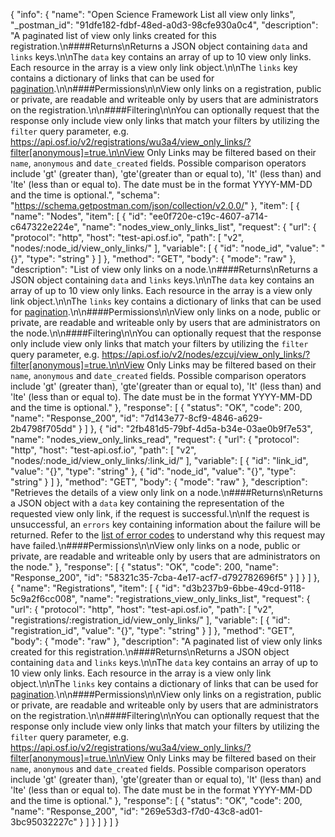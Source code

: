 {
  "info": {
    "name": "Open Science Framework List all view only links",
    "_postman_id": "91dfe182-fdbf-48ed-a0d3-98cfe930a0c4",
    "description": "A paginated list of view only links created for this registration.\n####Returns\nReturns a JSON object containing `data` and `links` keys.\n\nThe `data` key contains an array of up to 10 view only links. Each resource in the array is a view only link object.\n\nThe `links` key contains a dictionary of links that can be used for [pagination](#Introduction_pagination).\n\n####Permissions\n\nView only links on a registration, public or private, are readable and writeable only by users that are administrators on the registration.\n\n####Filtering\n\nYou can optionally request that the response only include view only links that match your filters by utilizing the `filter` query parameter, e.g. https://api.osf.io/v2/registrations/wu3a4/view_only_links/?filter[anonymous]=true.\n\nView Only Links may be filtered based on their `name`, `anonymous` and `date_created` fields. Possible comparison operators include 'gt' (greater than), 'gte'(greater than or equal to), 'lt' (less than) and 'lte' (less than or equal to). The date must be in the format YYYY-MM-DD and the time is optional.",
    "schema": "https://schema.getpostman.com/json/collection/v2.0.0/"
  },
  "item": [
    {
      "name": "Nodes",
      "item": [
        {
          "id": "ee0f720e-c19c-4607-a714-c647322e224e",
          "name": "nodes_view_only_links_list",
          "request": {
            "url": {
              "protocol": "http",
              "host": "test-api.osf.io",
              "path": [
                "v2",
                "nodes/:node_id/view_only_links/"
              ],
              "variable": [
                {
                  "id": "node_id",
                  "value": "{}",
                  "type": "string"
                }
              ]
            },
            "method": "GET",
            "body": {
              "mode": "raw"
            },
            "description": "List of view only links on a node.\n####Returns\nReturns a JSON object containing `data` and `links` keys.\n\nThe `data` key contains an array of up to 10 view only links. Each resource in the array is a view only link object.\n\nThe `links` key contains a dictionary of links that can be used for [pagination](#Introduction_pagination).\n\n####Permissions\n\nView only links on a node, public or private, are readable and writeable only by users that are administrators on the node.\n\n####Filtering\n\nYou can optionally request that the response only include view only links that match your filters by utilizing the `filter` query parameter, e.g. https://api.osf.io/v2/nodes/ezcuj/view_only_links/?filter[anonymous]=true.\n\nView Only Links may be filtered based on their `name`, `anonymous` and `date_created` fields. Possible comparison operators include 'gt' (greater than), 'gte'(greater than or equal to), 'lt' (less than) and 'lte' (less than or equal to). The date must be in the format YYYY-MM-DD and the time is optional."
          },
          "response": [
            {
              "status": "OK",
              "code": 200,
              "name": "Response_200",
              "id": "7d143e77-8cf9-4846-a629-2b4798f705dd"
            }
          ]
        },
        {
          "id": "2fb481d5-79bf-4d5a-b34e-03ae0b9f7e53",
          "name": "nodes_view_only_links_read",
          "request": {
            "url": {
              "protocol": "http",
              "host": "test-api.osf.io",
              "path": [
                "v2",
                "nodes/:node_id/view_only_links/:link_id/"
              ],
              "variable": [
                {
                  "id": "link_id",
                  "value": "{}",
                  "type": "string"
                },
                {
                  "id": "node_id",
                  "value": "{}",
                  "type": "string"
                }
              ]
            },
            "method": "GET",
            "body": {
              "mode": "raw"
            },
            "description": "Retrieves the details of a view only link on a node.\n####Returns\nReturns a JSON object with a `data` key containing the representation of the requested view only link, if the request is successful.\n\nIf the request is unsuccessful, an `errors` key containing information about the failure will be returned. Refer to the [list of error codes](#Introduction_error_codes) to understand why this request may have failed.\n####Permissions\n\nView only links on a node, public or private, are readable and writeable only by users that are administrators on the node."
          },
          "response": [
            {
              "status": "OK",
              "code": 200,
              "name": "Response_200",
              "id": "58321c35-7cba-4e17-acf7-d792782696f5"
            }
          ]
        }
      ]
    },
    {
      "name": "Registrations",
      "item": [
        {
          "id": "d3b237b9-6bbe-49cd-9118-5c9a2f6cc008",
          "name": "registrations_view_only_links_list",
          "request": {
            "url": {
              "protocol": "http",
              "host": "test-api.osf.io",
              "path": [
                "v2",
                "registrations/:registration_id/view_only_links/"
              ],
              "variable": [
                {
                  "id": "registration_id",
                  "value": "{}",
                  "type": "string"
                }
              ]
            },
            "method": "GET",
            "body": {
              "mode": "raw"
            },
            "description": "A paginated list of view only links created for this registration.\n####Returns\nReturns a JSON object containing `data` and `links` keys.\n\nThe `data` key contains an array of up to 10 view only links. Each resource in the array is a view only link object.\n\nThe `links` key contains a dictionary of links that can be used for [pagination](#Introduction_pagination).\n\n####Permissions\n\nView only links on a registration, public or private, are readable and writeable only by users that are administrators on the registration.\n\n####Filtering\n\nYou can optionally request that the response only include view only links that match your filters by utilizing the `filter` query parameter, e.g. https://api.osf.io/v2/registrations/wu3a4/view_only_links/?filter[anonymous]=true.\n\nView Only Links may be filtered based on their `name`, `anonymous` and `date_created` fields. Possible comparison operators include 'gt' (greater than), 'gte'(greater than or equal to), 'lt' (less than) and 'lte' (less than or equal to). The date must be in the format YYYY-MM-DD and the time is optional."
          },
          "response": [
            {
              "status": "OK",
              "code": 200,
              "name": "Response_200",
              "id": "269e53d3-f7d0-43c8-ad01-3bc95032227c"
            }
          ]
        }
      ]
    }
  ]
}